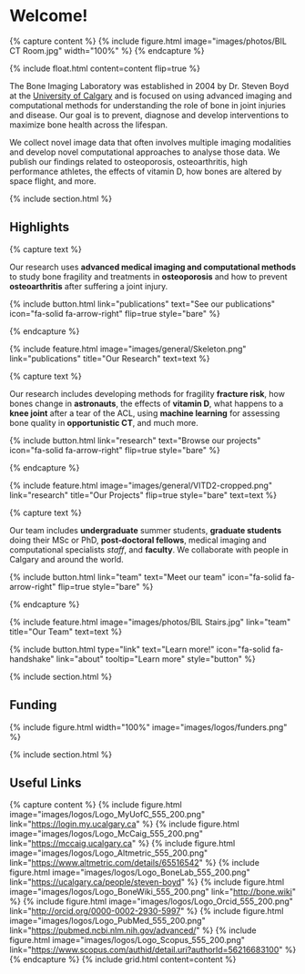 ---
---
# Welcome!

{% capture content %}
  {%
    include figure.html
    image="images/photos/BIL CT Room.jpg"
    width="100%"
  %}
{% endcapture %}

{%
  include float.html
  content=content
  flip=true
%}

The Bone Imaging Laboratory was established in 2004 by Dr. Steven Boyd at the [University of Calgary](https://www.ucalgary.ca) 
and is focused on using advanced imaging and computational methods for understanding the role of bone in joint injuries and disease.
Our goal is to prevent, diagnose and develop interventions to maximize bone health across the lifespan.

We collect novel image data that often involves multiple imaging modalities and develop novel computational approaches to analyse those data.
We publish our findings related to osteoporosis, osteoarthritis, high performance athletes, the effects of vitamin D, how bones are altered 
by space flight, and more.

{% include section.html %}

## Highlights

{% capture text %}

Our research uses **advanced medical imaging and computational methods** to study bone fragility and treatments in **osteoporosis** 
and how to prevent **osteoarthritis** after suffering a joint injury.

{%
  include button.html
  link="publications"
  text="See our publications"
  icon="fa-solid fa-arrow-right"
  flip=true
  style="bare"
%}

{% endcapture %}

{%
  include feature.html
  image="images/general/Skeleton.png"
  link="publications"
  title="Our Research"
  text=text
%}

{% capture text %}

Our research includes developing methods for fragility **fracture risk**, how bones change in **astronauts**, the effects of 
**vitamin D**, what happens to a **knee joint** after a tear of the ACL, using **machine learning** for assessing bone quality in
**opportunistic CT**, and much more.

{%
  include button.html
  link="research"
  text="Browse our projects"
  icon="fa-solid fa-arrow-right"
  flip=true
  style="bare"
%}

{% endcapture %}

{%
  include feature.html
  image="images/general/VITD2-cropped.png"
  link="research"
  title="Our Projects"
  flip=true
  style="bare"
  text=text
%}

{% capture text %}

Our team includes **undergraduate** summer students, **graduate students** doing their MSc or PhD, **post-doctoral fellows**, medical imaging
and computational specialists *staff*, and **faculty**. We collaborate with people in Calgary and around the world.


{%
  include button.html
  link="team"
  text="Meet our team"
  icon="fa-solid fa-arrow-right"
  flip=true
  style="bare"
%}

{% endcapture %}

{%
  include feature.html
  image="images/photos/BIL Stairs.jpg"
  link="team"
  title="Our Team"
  text=text
%}

{% 
  include button.html 
  type="link"
  text="Learn more!"
  icon="fa-solid fa-handshake"
  link="about"
  tooltip="Learn more"
  style="button" 
%}

{% include section.html %}

## Funding

{% include figure.html width="100%" image="images/logos/funders.png" %}

{% include section.html %}

## Useful Links
{% capture content %}
  {% include figure.html image="images/logos/Logo_MyUofC_555_200.png" link="https://login.my.ucalgary.ca" %}
  {% include figure.html image="images/logos/Logo_McCaig_555_200.png" link="https://mccaig.ucalgary.ca" %}
  {% include figure.html image="images/logos/Logo_Altmetric_555_200.png" link="https://www.altmetric.com/details/65516542" %}
  {% include figure.html image="images/logos/Logo_BoneLab_555_200.png" link="https://ucalgary.ca/people/steven-boyd" %}
  {% include figure.html image="images/logos/Logo_BoneWiki_555_200.png" link="http://bone.wiki" %}
  {% include figure.html image="images/logos/Logo_Orcid_555_200.png" link="http://orcid.org/0000-0002-2930-5997" %}
  {% include figure.html image="images/logos/Logo_PubMed_555_200.png" link="https://pubmed.ncbi.nlm.nih.gov/advanced/" %}
  {% include figure.html image="images/logos/Logo_Scopus_555_200.png" link="https://www.scopus.com/authid/detail.uri?authorId=56216683100" %}
{% endcapture %}
{% include grid.html content=content %}
